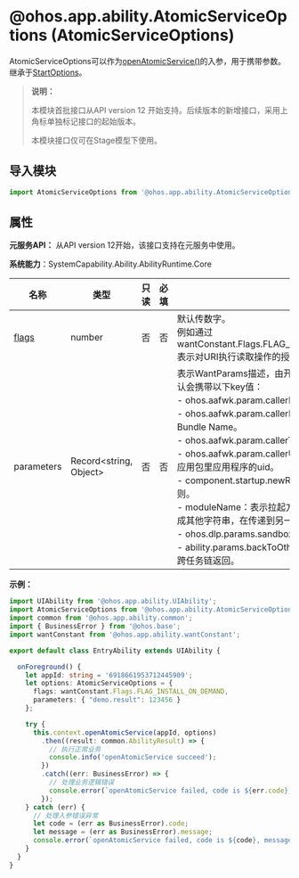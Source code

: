 # @ohos.app.ability.AtomicServiceOptions (AtomicServiceOptions)

AtomicServiceOptions可以作为[openAtomicService()](js-apis-inner-application-uiAbilityContext.md#uiabilitycontextopenatomicservice12)的入参，用于携带参数。继承于[StartOptions](js-apis-app-ability-startOptions.md)。

> **说明：**
>
> 本模块首批接口从API version 12 开始支持。后续版本的新增接口，采用上角标单独标记接口的起始版本。
>
> 本模块接口仅可在Stage模型下使用。

## 导入模块

```ts
import AtomicServiceOptions from '@ohos.app.ability.AtomicServiceOptions';
```

## 属性

**元服务API：** 从API version 12开始，该接口支持在元服务中使用。

**系统能力**：SystemCapability.Ability.AbilityRuntime.Core

| 名称 | 类型 | 只读 | 必填 | 说明 |
| -------- | -------- | -------- | -------- | -------- |
| [flags](js-apis-app-ability-wantConstant.md#wantconstantflags) | number | 否 | 否 | 默认传数字。<br />例如通过wantConstant.Flags.FLAG_AUTH_READ_URI_PERMISSION表示对URI执行读取操作的授权。 |
| parameters | Record\<string, Object> | 否 | 否 | 表示WantParams描述，由开发者自行决定传入的键值对。默认会携带以下key值：<br />- ohos.aafwk.param.callerPid：表示拉起方的pid。<br />- ohos.aafwk.param.callerBundleName：表示拉起方的Bundle Name。<br />- ohos.aafwk.param.callerToken：表示拉起方的token。<br />- ohos.aafwk.param.callerUid：表示[BundleInfo](js-apis-bundleManager-bundleInfo.md#bundleinfo-1)中的uid，应用包里应用程序的uid。<br />- component.startup.newRules：表示是否启用新的管控规则。<br />- moduleName：表示拉起方的模块名，该字段的值即使定义成其他字符串，在传递到另一端时会被修改为正确的值。<br />- ohos.dlp.params.sandbox：表示dlp文件才会有。<br />- ability.params.backToOtherMissionStack：表示是否支持跨任务链返回。 |

**示例：**

```ts
import UIAbility from '@ohos.app.ability.UIAbility';
import AtomicServiceOptions from '@ohos.app.ability.AtomicServiceOptions';
import common from '@ohos.app.ability.common';
import { BusinessError } from '@ohos.base';
import wantConstant from '@ohos.app.ability.wantConstant';

export default class EntryAbility extends UIAbility {

  onForeground() {
    let appId: string = '6918661953712445909';
    let options: AtomicServiceOptions = {
      flags: wantConstant.Flags.FLAG_INSTALL_ON_DEMAND,
      parameters: { "demo.result": 123456 }
    };

    try {
      this.context.openAtomicService(appId, options)
        .then((result: common.AbilityResult) => {
          // 执行正常业务
          console.info('openAtomicService succeed');
        })
        .catch((err: BusinessError) => {
          // 处理业务逻辑错误
          console.error(`openAtomicService failed, code is ${err.code}, message is ${err.message}`);
        });
    } catch (err) {
      // 处理入参错误异常
      let code = (err as BusinessError).code;
      let message = (err as BusinessError).message;
      console.error(`openAtomicService failed, code is ${code}, message is ${message}`);
    }
  }
}
```
